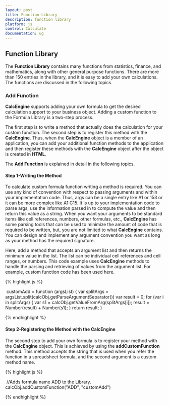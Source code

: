 ```yaml
---
layout: post
title: Function-Library
description: function library
platform: js
control: Calculate
documentation: ug
---
```


## Function Library

The **Function Library** contains many functions from statistics, finance, and mathematics, along with other general purpose functions. There are more than 150 entries in the library, and it is easy to add your own calculations. The functions are discussed in the following topics.

### Add Function

**CalcEngine** supports adding your own formula to get the desired calculation support to your business object. Adding a custom function to the Formula Library is a two-step process. 

The first step is to write a method that actually does the calculation for your custom function. The second step is to register this method with the **CalcEngine**. Thus, when the **CalcEngine** object is a member of an application, you can add your additional function methods to the application and then register these methods with the **CalcEngine** object after the object is created in **HTML**.

The **Add Function** is explained in detail in the following topics.

#### Step 1-Writing the Method

To calculate custom formula function writing a method is required. You can use any kind of convention with respect to passing arguments and within your implementation code. Thus, args can be a single entry like A1 or 153 or it can be more complex like A1:C15. It is up to your implementation code to parse args, use the information parsed in to compute the value and then return this value as a string. When you want your arguments to be standard items like cell references, numbers, other formulas, etc., **CalcEngine** has some parsing tools that can be used to minimize the amount of code that is required to be written, but, you are not limited to what **CalcEngine** contains. You can design and implement any argument convention you want as long as your method has the required signature.

Here, add a method that accepts an argument list and then returns the minimum value in the list. The list can be individual cell references and cell ranges, or numbers. This code example uses **CalcEngine** methods to handle the parsing and retrieving of values from the argument list. For example, custom function code has been used here.

{% highlight js %}

 customAdd = function (argsList) {
                var splitArgs = 
                argsList.split(calcObj.getParseArgumentSeparator())
                var result = 0;
                for (var i in splitArgs) {
                    var s1 = calcObj.getValueFromArg(splitArgs[i]);
                    result = Number(result) + Number(s1);
                }
                return result;
            }


{% endhighlight %}

#### Step 2-Registering the Method with the CalcEngine

The second step to add your own formula is to register your method with the **CalcEngine** object. This is achieved by using the **addCustomFunction** method. This method accepts the string that is used when you refer the function in a spreadsheet formula, and the second argument is a custom method name.

{% highlight js %}

 //Adds formula name ADD to the Library.
 calcObj.addCustomFunction("ADD", "customAdd")


{% endhighlight %}



